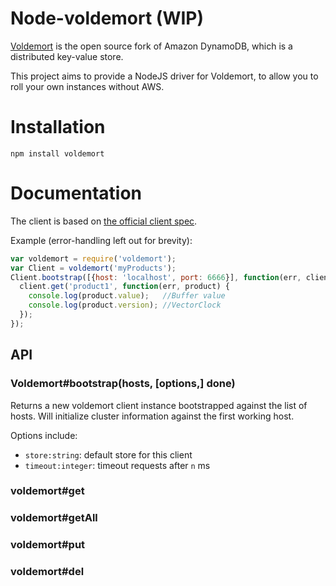 # Node-voldemort (WIP)
[Voldemort](http://github.com/voldemort/voldemort) is the open source fork of Amazon DynamoDB, which
is a distributed key-value store.

This project aims to provide a NodeJS driver for Voldemort, to allow you to roll your own
instances without AWS.


# Installation
```
npm install voldemort
```

# Documentation
The client is based on [the official client spec](https://github.com/voldemort/voldemort/wiki/Writing-own-client-for-Voldemort).

Example (error-handling left out for brevity):
```js
var voldemort = require('voldemort');
var Client = voldemort('myProducts');
Client.bootstrap([{host: 'localhost', port: 6666}], function(err, client) {
  client.get('product1', function(err, product) {
    console.log(product.value);   //Buffer value
    console.log(product.version); //VectorClock
  });
});
```


## API

### Voldemort#bootstrap(hosts, [options,] done)
Returns a new voldemort client instance bootstrapped against the list of hosts.
Will initialize cluster information against the first working host.

Options include:
  * `store:string`: default store for this client
  * `timeout:integer`: timeout requests after `n` ms

### voldemort#get
### voldemort#getAll


### voldemort#put


### voldemort#del
